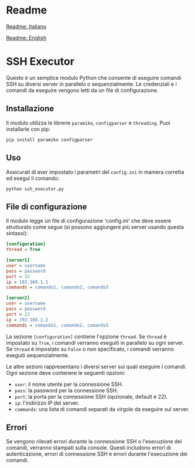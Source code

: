 # Readme

[Readme: Italiano](./README_IT.md)

[Readme: English](./README.md)

# SSH Executor

Questo è un semplice modulo Python che consente di eseguire comandi SSH su diversi server in parallelo o sequenzialmente. Le credenziali e i comandi da eseguire vengono letti da un file di configurazione.

## Installazione

Il modulo utilizza le librerie `paramiko`, `configparser` e `threading`. Puoi installarle con pip:

```
pip install paramiko configparser
```

## Uso

Assicurati di aver impostato i parametri del `config.ini` in maniera corretta ed esegui il comando:

```
python ssh_executor.py
```

## File di configurazione

Il modulo legge un file di configurazione 'config.ini' che deve essere strutturato come segue (si possono aggiungere più server usando questa sintassi):

```ini
[configuration]
thread = True

[server1]
user = username
pass = password
port = 22
ip = 192.168.1.1
commands = comando1, comando2, comando3

[server2]
user = username
pass = password
port = 22
ip = 192.168.1.2
commands = comando1, comando2, comando3
```

La sezione `[configuration]` contiene l'opzione `thread`.
Se `thread` è impostato su `True`, i comandi verranno eseguiti in parallelo su ogni server.
Se `thread` è impostato su `False` o non specificato, i comandi verranno eseguiti sequenzialmente.

Le altre sezioni rappresentano i diversi server sui quali eseguire i comandi. Ogni sezione deve contenere le seguenti opzioni:

- `user`: il nome utente per la connessione SSH.
- `pass`: la password per la connessione SSH.
- `port`: la porta per la connessione SSH (opzionale, default è 22).
- `ip`: l'indirizzo IP del server.
- `commands`: una lista di comandi separati da virgole da eseguire sul server.

## Errori

Se vengono rilevati errori durante la connessione SSH o l'esecuzione dei comandi, verranno stampati sulla console. Questi includono errori di autenticazione, errori di connessione SSH e errori durante l'esecuzione dei comandi.